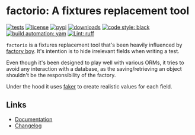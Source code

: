 # factorio: A fixtures replacement tool

[![tests][test_badge]][test_url]
[![license][licence_badge]][licence_url]
[![pypi][pypi_badge]][pypi_url]
[![downloads][pepy_badge]][pepy_url]
[![code style: black][black_badge]][black_url]
[![build automation: yam][yam_badge]][yam_url]
[![Lint: ruff][ruff_badge]][ruff_url]

`factorio` is a fixtures replacement tool that's been heavily influenced by
[factory boy][factory_boy]. It's intention is to hide irrelevant fields when
writing a test.

Even though it's been designed to play well with various ORMs, it tries to
avoid any interaction with a database, as the saving/retrieving an object
shouldn't be the responsibility of the factory.

Under the hood it uses [faker] to create realistic values for each field.

## Links

- [Documentation]
- [Changelog]

[test_badge]: https://github.com/spapanik/factorio/actions/workflows/tests.yml/badge.svg
[test_url]: https://github.com/spapanik/factorio/actions/workflows/tests.yml
[licence_badge]: https://img.shields.io/github/license/spapanik/factorio
[licence_url]: https://github.com/spapanik/factorio/blob/main/docs/LICENSE.md
[pypi_badge]: https://img.shields.io/pypi/v/factorio
[pypi_url]: https://pypi.org/project/factorio
[pepy_badge]: https://pepy.tech/badge/factorio
[pepy_url]: https://pepy.tech/project/factorio
[black_badge]: https://img.shields.io/badge/code%20style-black-000000.svg
[black_url]: https://github.com/psf/black
[yam_badge]: https://img.shields.io/badge/build%20automation-yamk-success
[yam_url]: https://github.com/spapanik/yamk
[ruff_badge]: https://img.shields.io/endpoint?url=https://raw.githubusercontent.com/charliermarsh/ruff/main/assets/badge/v1.json
[ruff_url]: https://github.com/charliermarsh/ruff
[Documentation]: https://factorio.readthedocs.io/en/stable/
[Changelog]: https://github.com/spapanik/factorio/blob/main/docs/CHANGELOG.md
[factory_boy]: https://github.com/FactoryBoy/factory_boy
[faker]: https://github.com/joke2k/faker
